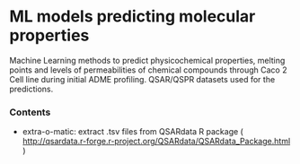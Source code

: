 # ML models predicting molecular properties
Machine Learning methods to predict physicochemical properties, melting points and levels of permeabilities of chemical compounds through Caco 2 Cell line during initial ADME profiling.
QSAR/QSPR datasets used for the predictions.


### Contents
* extra-o-matic: extract .tsv files from QSARdata R package ( http://qsardata.r-forge.r-project.org/QSARdata/QSARdata_Package.html )

